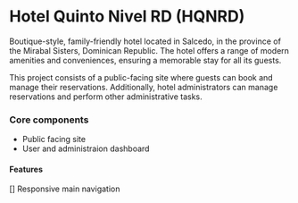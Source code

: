 # Hotel Quinto Nivel RD (HQNRD)
Boutique-style, family-friendly hotel located in Salcedo, in the province of the Mirabal Sisters, Dominican Republic.
The hotel offers a range of modern amenities and conveniences, ensuring a memorable stay for all its guests.

This project consists of a public-facing site where guests can book and manage their reservations. Additionally,
hotel administrators can manage reservations and perform other administrative tasks.

### Core components
- Public facing site
- User and administraion dashboard

#### Features
[] Responsive main navigation